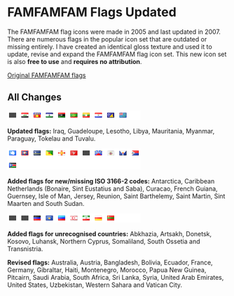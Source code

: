 # FAMFAMFAM Flags Updated

The FAMFAMFAM flag icons were made in 2005 and last updated in 2007. There are numerous flags in the popular icon set that are outdated or missing entirely. I have created an identical gloss texture and used it to update, revise and expand the FAMFAMFAM flag icon set. This new icon set is also **free to use** and **requires no attribution**.

[Original FAMFAMFAM flags](http://famfamfam.com/lab/icons/flags/)

## All Changes

![Updated](https://github.com/shoal3/famfamfam-flags-updated/blob/main/images/updated.png?raw=true)

**Updated flags:** Iraq, Guadeloupe, Lesotho, Libya, Mauritania, Myanmar, Paraguay, Tokelau and Tuvalu.

![Missing ISO](https://github.com/shoal3/famfamfam-flags-updated/blob/main/images/missing_iso.png?raw=true)

**Added flags for new/missing ISO 3166-2 codes:** Antarctica, Caribbean Netherlands (Bonaire, Sint Eustatius and Saba), Curacao, French Guiana, Guernsey, Isle of Man, Jersey, Reunion, Saint Barthelemy, Saint Martin, Sint Maarten and South Sudan.

![Unrecognised](https://github.com/shoal3/famfamfam-flags-updated/blob/main/images/unrecognised.png?raw=true)

**Added flags for unrecognised countries:** Abkhazia, Artsakh, Donetsk, Kosovo, Luhansk, Northern Cyprus, Somaliland, South Ossetia and Transnistria.

**Revised flags:** Australia, Austria, Bangladesh, Bolivia, Ecuador, France, Germany, Gibraltar, Haiti, Montenegro, Morocco, Papua New Guinea, Pitcairn, Saudi Arabia, South Africa, Sri Lanka, Syria, United Arab Emirates, United States, Uzbekistan, Western Sahara and Vatican City.
